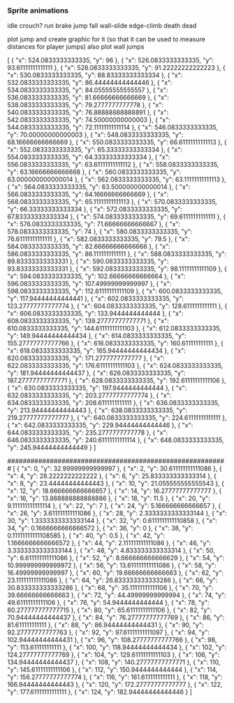 ### Sprite animations

idle
crouch?
run
brake
jump
fall
wall-slide
edge-climb
death
dead





plot jump and create graphic for it (so that it can be used to measure distances for player jumps)
also plot wall jumps

[
  {
    "x": 524.0833333333335,
    "y": 96
  },
  {
    "x": 526.0833333333335,
    "y": 93.61111111111111
  },
  {
    "x": 528.0833333333335,
    "y": 91.22222222222223
  },
  {
    "x": 530.0833333333335,
    "y": 88.83333333333334
  },
  {
    "x": 532.0833333333335,
    "y": 86.44444444444446
  },
  {
    "x": 534.0833333333335,
    "y": 84.05555555555557
  },
  {
    "x": 536.0833333333335,
    "y": 81.66666666666669
  },
  {
    "x": 538.0833333333335,
    "y": 79.2777777777778
  },
  {
    "x": 540.0833333333335,
    "y": 76.88888888888891
  },
  {
    "x": 542.0833333333335,
    "y": 74.50000000000003
  },
  {
    "x": 544.0833333333335,
    "y": 72.11111111111114
  },
  {
    "x": 546.0833333333335,
    "y": 70.00000000000003
  },
  {
    "x": 548.0833333333335,
    "y": 68.16666666666669
  },
  {
    "x": 550.0833333333335,
    "y": 66.61111111111113
  },
  {
    "x": 552.0833333333335,
    "y": 65.33333333333334
  },
  {
    "x": 554.0833333333335,
    "y": 64.33333333333334
  },
  {
    "x": 556.0833333333335,
    "y": 63.61111111111112
  },
  {
    "x": 558.0833333333335,
    "y": 63.16666666666668
  },
  {
    "x": 560.0833333333335,
    "y": 63.000000000000014
  },
  {
    "x": 562.0833333333335,
    "y": 63.11111111111113
  },
  {
    "x": 564.0833333333335,
    "y": 63.500000000000014
  },
  {
    "x": 566.0833333333335,
    "y": 64.16666666666669
  },
  {
    "x": 568.0833333333335,
    "y": 65.11111111111113
  },
  {
    "x": 570.0833333333335,
    "y": 66.33333333333334
  },
  {
    "x": 572.0833333333335,
    "y": 67.83333333333334
  },
  {
    "x": 574.0833333333335,
    "y": 69.61111111111111
  },
  {
    "x": 576.0833333333335,
    "y": 71.66666666666667
  },
  {
    "x": 578.0833333333335,
    "y": 74
  },
  {
    "x": 580.0833333333335,
    "y": 76.61111111111111
  },
  {
    "x": 582.0833333333335,
    "y": 79.5
  },
  {
    "x": 584.0833333333335,
    "y": 82.66666666666666
  },
  {
    "x": 586.0833333333335,
    "y": 86.1111111111111
  },
  {
    "x": 588.0833333333335,
    "y": 89.83333333333331
  },
  {
    "x": 590.0833333333335,
    "y": 93.83333333333331
  },
  {
    "x": 592.0833333333335,
    "y": 98.11111111111109
  },
  {
    "x": 594.0833333333335,
    "y": 102.66666666666664
  },
  {
    "x": 596.0833333333335,
    "y": 107.49999999999997
  },
  {
    "x": 598.0833333333335,
    "y": 112.61111111111109
  },
  {
    "x": 600.0833333333335,
    "y": 117.94444444444441
  },
  {
    "x": 602.0833333333335,
    "y": 123.27777777777774
  },
  {
    "x": 604.0833333333335,
    "y": 128.6111111111111
  },
  {
    "x": 606.0833333333335,
    "y": 133.9444444444444
  },
  {
    "x": 608.0833333333335,
    "y": 139.27777777777771
  },
  {
    "x": 610.0833333333335,
    "y": 144.61111111111103
  },
  {
    "x": 612.0833333333335,
    "y": 149.94444444444434
  },
  {
    "x": 614.0833333333335,
    "y": 155.27777777777766
  },
  {
    "x": 616.0833333333335,
    "y": 160.611111111111
  },
  {
    "x": 618.0833333333335,
    "y": 165.94444444444434
  },
  {
    "x": 620.0833333333335,
    "y": 171.2777777777777
  },
  {
    "x": 622.0833333333335,
    "y": 176.61111111111103
  },
  {
    "x": 624.0833333333335,
    "y": 181.94444444444437
  },
  {
    "x": 626.0833333333335,
    "y": 187.27777777777771
  },
  {
    "x": 628.0833333333335,
    "y": 192.61111111111106
  },
  {
    "x": 630.0833333333335,
    "y": 197.9444444444444
  },
  {
    "x": 632.0833333333335,
    "y": 203.27777777777774
  },
  {
    "x": 634.0833333333335,
    "y": 208.6111111111111
  },
  {
    "x": 636.0833333333335,
    "y": 213.94444444444443
  },
  {
    "x": 638.0833333333335,
    "y": 219.27777777777777
  },
  {
    "x": 640.0833333333335,
    "y": 224.61111111111111
  },
  {
    "x": 642.0833333333335,
    "y": 229.94444444444446
  },
  {
    "x": 644.0833333333335,
    "y": 235.2777777777778
  },
  {
    "x": 646.0833333333335,
    "y": 240.61111111111114
  },
  {
    "x": 648.0833333333335,
    "y": 245.94444444444449
  }
]

#########################################################
[
  {
    "x": 0,
    "y": 32.99999999999997
  },
  {
    "x": 2,
    "y": 30.611111111111086
  },
  {
    "x": 4,
    "y": 28.2222222222222
  },
  {
    "x": 6,
    "y": 25.833333333333314
  },
  {
    "x": 8,
    "y": 23.44444444444443
  },
  {
    "x": 10,
    "y": 21.055555555555543
  },
  {
    "x": 12,
    "y": 18.666666666666657
  },
  {
    "x": 14,
    "y": 16.27777777777777
  },
  {
    "x": 16,
    "y": 13.888888888888886
  },
  {
    "x": 18,
    "y": 11.5
  },
  {
    "x": 20,
    "y": 9.111111111111114
  },
  {
    "x": 22,
    "y": 7
  },
  {
    "x": 24,
    "y": 5.166666666666657
  },
  {
    "x": 26,
    "y": 3.611111111111086
  },
  {
    "x": 28,
    "y": 2.3333333333333144
  },
  {
    "x": 30,
    "y": 1.3333333333333144
  },
  {
    "x": 32,
    "y": 0.6111111111110858
  },
  {
    "x": 34,
    "y": 0.1666666666666572
  },
  {
    "x": 36,
    "y": 0
  },
  {
    "x": 38,
    "y": 0.11111111111108585
  },
  {
    "x": 40,
    "y": 0.5
  },
  {
    "x": 42,
    "y": 1.1666666666666572
  },
  {
    "x": 44,
    "y": 2.111111111111086
  },
  {
    "x": 46,
    "y": 3.3333333333333144
  },
  {
    "x": 48,
    "y": 4.833333333333314
  },
  {
    "x": 50,
    "y": 6.611111111111086
  },
  {
    "x": 52,
    "y": 8.666666666666629
  },
  {
    "x": 54,
    "y": 10.999999999999972
  },
  {
    "x": 56,
    "y": 13.611111111111086
  },
  {
    "x": 58,
    "y": 16.49999999999997
  },
  {
    "x": 60,
    "y": 19.66666666666663
  },
  {
    "x": 62,
    "y": 23.111111111111086
  },
  {
    "x": 64,
    "y": 26.833333333333286
  },
  {
    "x": 66,
    "y": 30.833333333333286
  },
  {
    "x": 68,
    "y": 35.11111111111106
  },
  {
    "x": 70,
    "y": 39.66666666666663
  },
  {
    "x": 72,
    "y": 44.49999999999994
  },
  {
    "x": 74,
    "y": 49.61111111111106
  },
  {
    "x": 76,
    "y": 54.9444444444444
  },
  {
    "x": 78,
    "y": 60.277777777777715
  },
  {
    "x": 80,
    "y": 65.61111111111106
  },
  {
    "x": 82,
    "y": 70.94444444444437
  },
  {
    "x": 84,
    "y": 76.27777777777769
  },
  {
    "x": 86,
    "y": 81.611111111111
  },
  {
    "x": 88,
    "y": 86.94444444444431
  },
  {
    "x": 90,
    "y": 92.27777777777763
  },
  {
    "x": 92,
    "y": 97.61111111111097
  },
  {
    "x": 94,
    "y": 102.94444444444431
  },
  {
    "x": 96,
    "y": 108.27777777777766
  },
  {
    "x": 98,
    "y": 113.611111111111
  },
  {
    "x": 100,
    "y": 118.94444444444434
  },
  {
    "x": 102,
    "y": 124.27777777777769
  },
  {
    "x": 104,
    "y": 129.61111111111103
  },
  {
    "x": 106,
    "y": 134.94444444444437
  },
  {
    "x": 108,
    "y": 140.27777777777771
  },
  {
    "x": 110,
    "y": 145.61111111111106
  },
  {
    "x": 112,
    "y": 150.9444444444444
  },
  {
    "x": 114,
    "y": 156.27777777777774
  },
  {
    "x": 116,
    "y": 161.6111111111111
  },
  {
    "x": 118,
    "y": 166.94444444444443
  },
  {
    "x": 120,
    "y": 172.27777777777777
  },
  {
    "x": 122,
    "y": 177.61111111111111
  },
  {
    "x": 124,
    "y": 182.94444444444446
  }
]